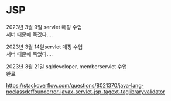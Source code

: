 # JSP
2023년 3월 9일 servlet 매핑 수업<br>
서버 때문에 죽겠다....

2023년 3월 14일servlet 매핑 수업<br>
서버 때문에 죽었다....

2023년 3월 21일 sqldeveloper, memberservlet 수업<br>
완료

https://stackoverflow.com/questions/8021370/java-lang-noclassdeffounderror-javax-servlet-jsp-tagext-taglibraryvalidator
